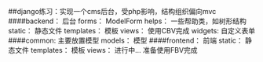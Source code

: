 ##django练习：实现一个cms后台，受php影响，结构组织偏向mvc
####backend： 后台
    forms： ModelForm
    helps： 一些帮助类，如树形结构
    static： 静态文件
    templates： 模板
    views： 使用CBV完成
    widgets: 自定义表单
####common: 主要放置模型
    models： 模型
####frontend： 前端
    static： 静态文件
    templates： 模板
    views： 进行中... 准备使用FBV完成